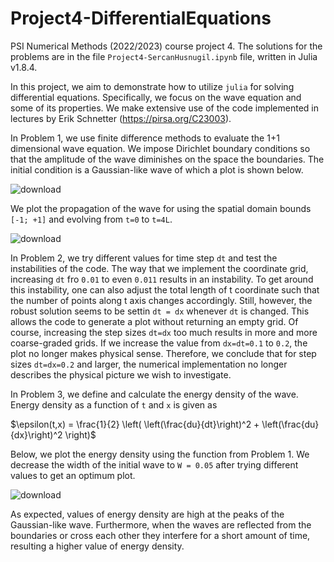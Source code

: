 # Project4-DifferentialEquations
PSI Numerical Methods (2022/2023) course project 4. The solutions for the problems are in the file `Project4-SercanHusnugil.ipynb` file, written in Julia v1.8.4.

In this project, we aim to demonstrate how to utilize `julia` for solving differential equations. Specifically, we focus on the wave equation and some of its properties. We make extensive use of the code implemented in lectures by Erik Schnetter (https://pirsa.org/C23003).

In Problem 1, we use finite difference methods to evaluate the 1+1 dimensional wave equation. We impose Dirichlet boundary conditions so that the amplitude of the wave diminishes on the space the boundaries. The initial condition is a Gaussian-like wave of which a plot is shown below.  

![download](https://user-images.githubusercontent.com/122399037/221422372-cc7dd072-ffcd-420b-a62a-1a7ac0e630bc.png)

We plot the propagation of the wave for using the spatial domain bounds `[-1; +1]` and evolving from `t=0` to `t=4L`.

![download](https://user-images.githubusercontent.com/122399037/221422683-7c60d2d9-0a65-41de-a5f5-1a8e096dfe51.png)

In Problem 2, we try different values for time step `dt` and test the instabilities of the code. The way that we implement the coordinate grid, increasing ``dt`` fro ``0.01`` to even ``0.011`` results in an instability. To get around this instability, one can also adjust the total length of t coordinate such that the number of points along t axis changes accordingly. Still, however, the robust solution seems to be settin ``dt = dx`` whenever ``dt`` is changed. This allows the code to generate a plot without returning an empty grid. Of course, increasing the step sizes ``dt=dx`` too much results in more and more coarse-graded grids. If we increase the value from ``dx=dt=0.1`` to ``0.2``, the plot no longer makes physical sense. Therefore, we conclude that for step sizes ``dt=dx=0.2`` and larger, the numerical implementation no longer describes the physical picture we wish to investigate.

In Problem 3, we define and calculate the energy density of the wave. Energy density as a function of `t` and `x` is given as

$\epsilon(t,x) = \frac{1}{2} \left(  \left(\frac{du}{dt}\right)^2 + \left(\frac{du}{dx}\right)^2 \right)$

Below, we plot the energy density using the function from Problem 1. We decrease the width of the initial wave to `W = 0.05` after trying different values to get an optimum plot.

![download](https://user-images.githubusercontent.com/122399037/221425029-aeb5bc97-c9a3-4381-8d54-7c7d06b177cc.png)

As expected, values of energy density are high at the peaks of the Gaussian-like wave. Furthermore, when the waves are reflected from the boundaries or cross each other they interfere for a short amount of time, resulting a higher value of energy density.


